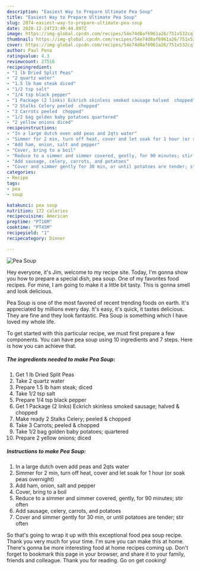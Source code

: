 ```yaml
---
description: "Easiest Way to Prepare Ultimate Pea Soup"
title: "Easiest Way to Prepare Ultimate Pea Soup"
slug: 2074-easiest-way-to-prepare-ultimate-pea-soup
date: 2020-12-24T23:49:44.897Z
image: https://img-global.cpcdn.com/recipes/54e74d8af6961a26/751x532cq70/pea-soup-recipe-main-photo.jpg
thumbnail: https://img-global.cpcdn.com/recipes/54e74d8af6961a26/751x532cq70/pea-soup-recipe-main-photo.jpg
cover: https://img-global.cpcdn.com/recipes/54e74d8af6961a26/751x532cq70/pea-soup-recipe-main-photo.jpg
author: Paul Pena
ratingvalue: 4.3
reviewcount: 27516
recipeingredient:
- "1 lb Dried Split Peas"
- "2 quartz water"
- "1.5 lb ham steak diced"
- "1/2 tsp salt"
- "1/4 tsp black pepper"
- "1 Package (2 links) Eckrich skinless smoked sausage halved  chopped"
- "2 Stalks Celery peeled  chopped"
- "3 Carrots peeled  chopped"
- "1/2 bag golden baby potatoes quartered"
- "2 yellow onions diced"
recipeinstructions:
- "In a large dutch oven add peas and 2qts water"
- "Simmer for 2 min, turn off heat, cover and let soak for 1 hour (or soak peas overnight)"
- "Add ham, onion, salt and pepper"
- "Cover, bring to a boil"
- "Reduce to a simmer and simmer covered, gently, for 90 minutes; stir often"
- "Add sausage, celery, carrots, and potatoes"
- "Cover and simmer gently for 30 min, or until potatoes are tender; stir often"
categories:
- Recipe
tags:
- pea
- soup

katakunci: pea soup 
nutrition: 172 calories
recipecuisine: American
preptime: "PT16M"
cooktime: "PT45M"
recipeyield: "1"
recipecategory: Dinner

---
```



![Pea Soup](https://img-global.cpcdn.com/recipes/54e74d8af6961a26/751x532cq70/pea-soup-recipe-main-photo.jpg)

Hey everyone, it's Jim, welcome to my recipe site. Today, I'm gonna show you how to prepare a special dish, pea soup. One of my favorites food recipes. For mine, I am going to make it a little bit tasty. This is gonna smell and look delicious.

Pea Soup is one of the most favored of recent trending foods on earth. It's appreciated by millions every day. It's easy, it's quick, it tastes delicious. They are fine and they look fantastic. Pea Soup is something which I have loved my whole life.




To get started with this particular recipe, we must first prepare a few components. You can have pea soup using 10 ingredients and 7 steps. Here is how you can achieve that.

<!--inarticleads1-->

##### The ingredients needed to make Pea Soup:

1. Get 1 lb Dried Split Peas
1. Take 2 quartz water
1. Prepare 1.5 lb ham steak; diced
1. Take 1/2 tsp salt
1. Prepare 1/4 tsp black pepper
1. Get 1 Package (2 links) Eckrich skinless smoked sausage; halved &amp; chopped
1. Make ready 2 Stalks Celery; peeled &amp; chopped
1. Take 3 Carrots; peeled &amp; chopped
1. Take 1/2 bag golden baby potatoes; quartered
1. Prepare 2 yellow onions; diced




<!--inarticleads2-->

##### Instructions to make Pea Soup:

1. In a large dutch oven add peas and 2qts water
1. Simmer for 2 min, turn off heat, cover and let soak for 1 hour (or soak peas overnight)
1. Add ham, onion, salt and pepper
1. Cover, bring to a boil
1. Reduce to a simmer and simmer covered, gently, for 90 minutes; stir often
1. Add sausage, celery, carrots, and potatoes
1. Cover and simmer gently for 30 min, or until potatoes are tender; stir often




So that's going to wrap it up with this exceptional food pea soup recipe. Thank you very much for your time. I'm sure you can make this at home. There's gonna be more interesting food at home recipes coming up. Don't forget to bookmark this page in your browser, and share it to your family, friends and colleague. Thank you for reading. Go on get cooking!
